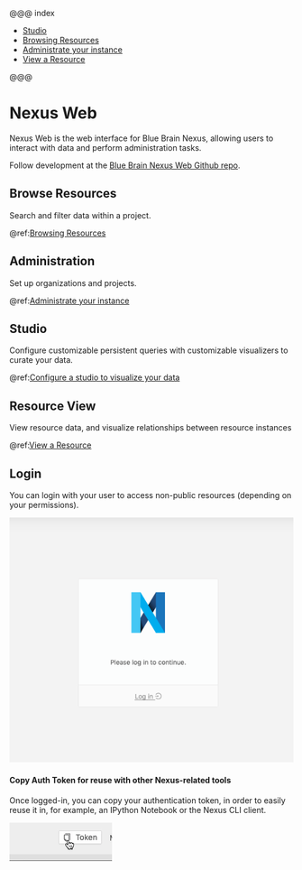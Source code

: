@@@ index

- [Studio](./studio/index.md)
- [Browsing Resources](browse/index.md)
- [Administrate your instance](admin/index.md)
- [View a Resource](resource-view/index.md)

@@@

# Nexus Web

Nexus Web is the web interface for Blue Brain Nexus, allowing users to interact with data and perform administration tasks.

Follow development at the [Blue Brain Nexus Web Github repo](https://github.com/BlueBrain/nexus-web).

## Browse Resources

Search and filter data within a project.

@ref:[Browsing Resources](browse/index.md)

## Administration

Set up organizations and projects.

@ref:[Administrate your instance](admin/index.md)

## Studio

Configure customizable persistent queries with customizable visualizers to curate your data.

@ref:[Configure a studio to visualize your data](studio/index.md)

## Resource View

View resource data, and visualize relationships between resource instances

@ref:[View a Resource](resource-view/index.md)

## Login

You can login with your user to access non-public resources (depending on your permissions).

![Login box](./assets/login-web.png)

#### Copy Auth Token for reuse with other Nexus-related tools

Once logged-in, you can copy your authentication token, in order to easily reuse it in, for example, an IPython Notebook or the Nexus CLI client.

![Copy token button](./assets/copy-token.gif)
